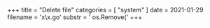 +++
title = "Delete file"
categories = [ "system" ]
date = 2021-01-29
filename = 'x\x.go'
substr = ' os.Remove('
+++
